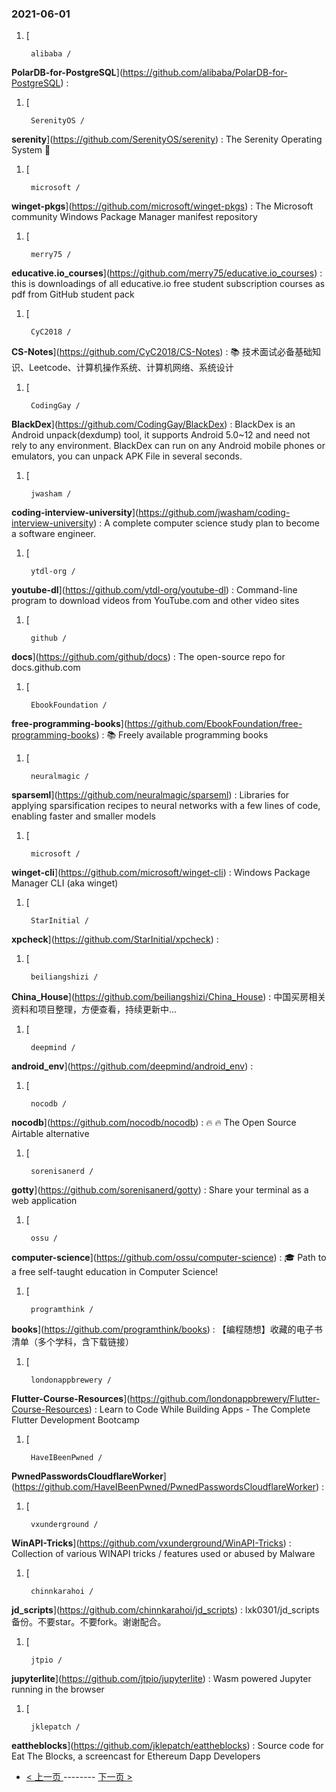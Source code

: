 ### 2021-06-01 
1. [
    

        alibaba /
**PolarDB-for-PostgreSQL**](https://github.com/alibaba/PolarDB-for-PostgreSQL) : 
1. [
    

        SerenityOS /
**serenity**](https://github.com/SerenityOS/serenity) : The Serenity Operating System 🐞
1. [
    

        microsoft /
**winget-pkgs**](https://github.com/microsoft/winget-pkgs) : The Microsoft community Windows Package Manager manifest repository
1. [
    

        merry75 /
**educative.io_courses**](https://github.com/merry75/educative.io_courses) : this is downloadings of all educative.io free student subscription courses as pdf from GitHub student pack
1. [
    

        CyC2018 /
**CS-Notes**](https://github.com/CyC2018/CS-Notes) : 📚 技术面试必备基础知识、Leetcode、计算机操作系统、计算机网络、系统设计
1. [
    

        CodingGay /
**BlackDex**](https://github.com/CodingGay/BlackDex) : BlackDex is an Android unpack(dexdump) tool, it supports Android 5.0~12 and need not rely to any environment. BlackDex can run on any Android mobile phones or emulators, you can unpack APK File in several seconds.
1. [
    

        jwasham /
**coding-interview-university**](https://github.com/jwasham/coding-interview-university) : A complete computer science study plan to become a software engineer.
1. [
    

        ytdl-org /
**youtube-dl**](https://github.com/ytdl-org/youtube-dl) : Command-line program to download videos from YouTube.com and other video sites
1. [
    

        github /
**docs**](https://github.com/github/docs) : The open-source repo for docs.github.com
1. [
    

        EbookFoundation /
**free-programming-books**](https://github.com/EbookFoundation/free-programming-books) : 📚 Freely available programming books
1. [
    

        neuralmagic /
**sparseml**](https://github.com/neuralmagic/sparseml) : Libraries for applying sparsification recipes to neural networks with a few lines of code, enabling faster and smaller models
1. [
    

        microsoft /
**winget-cli**](https://github.com/microsoft/winget-cli) : Windows Package Manager CLI (aka winget)
1. [
    

        StarInitial /
**xpcheck**](https://github.com/StarInitial/xpcheck) : 
1. [
    

        beiliangshizi /
**China_House**](https://github.com/beiliangshizi/China_House) : 中国买房相关资料和项目整理，方便查看，持续更新中...
1. [
    

        deepmind /
**android_env**](https://github.com/deepmind/android_env) : 
1. [
    

        nocodb /
**nocodb**](https://github.com/nocodb/nocodb) : 🔥 🔥 The Open Source Airtable alternative
1. [
    

        sorenisanerd /
**gotty**](https://github.com/sorenisanerd/gotty) : Share your terminal as a web application
1. [
    

        ossu /
**computer-science**](https://github.com/ossu/computer-science) : 🎓 Path to a free self-taught education in Computer Science!
1. [
    

        programthink /
**books**](https://github.com/programthink/books) : 【编程随想】收藏的电子书清单（多个学科，含下载链接）
1. [
    

        londonappbrewery /
**Flutter-Course-Resources**](https://github.com/londonappbrewery/Flutter-Course-Resources) : Learn to Code While Building Apps - The Complete Flutter Development Bootcamp
1. [
    

        HaveIBeenPwned /
**PwnedPasswordsCloudflareWorker**](https://github.com/HaveIBeenPwned/PwnedPasswordsCloudflareWorker) : 
1. [
    

        vxunderground /
**WinAPI-Tricks**](https://github.com/vxunderground/WinAPI-Tricks) : Collection of various WINAPI tricks / features used or abused by Malware
1. [
    

        chinnkarahoi /
**jd_scripts**](https://github.com/chinnkarahoi/jd_scripts) : lxk0301/jd_scripts备份。不要star。不要fork。谢谢配合。
1. [
    

        jtpio /
**jupyterlite**](https://github.com/jtpio/jupyterlite) : Wasm powered Jupyter running in the browser
1. [
    

        jklepatch /
**eattheblocks**](https://github.com/jklepatch/eattheblocks) : Source code for Eat The Blocks, a screencast for Ethereum Dapp Developers 

- [ < 上一页 ](https://github.com/able8/github-trending-daily-record/blob/master/2021-05-31.md) -------- [ 下一页 > ](https://github.com/able8/github-trending-daily-record/blob/master/2021-06-02.md)